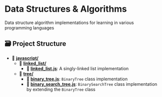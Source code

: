 # Data Structures & Algorithms
Data structure algorithm implementations for learning in various programming languages

## 🗃 Project Structure
- 📂 [**javascript/**](/javascript)
  - 📂 [**linked_list/**](/javascript/linked_list)
    - 📄 [**linked_list.js**](/javascript/tree/linked_list.js): A singly-linked list implementation
  - 📂 [**tree/**](/javascript/tree)
    - 📄 [**binary_tree.js**](/javascript/tree/binary_tree.js): `BinaryTree` class implementation
    - 📄 [**binary_search_tree.js**](/javascript/tree/binary_search_tree.js): `BinarySearchTree` class implementation by extending the `BinaryTree` class

